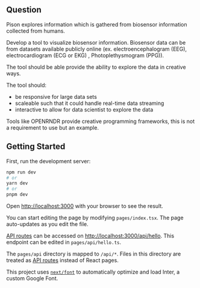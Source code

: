 
## Question

Pison explores information which is gathered from biosensor information collected from humans.

Develop a tool to visualize biosensor information. Biosensor data can be from datasets available publicly online (ex. electroencephalogram (EEG), electrocardiogram (ECG or EKG) , Photoplethysmogram (PPG)). 

The tool should be able provide the ability to explore the data in creative ways.

The tool should:

- be responsive for large data sets
- scaleable such that it could handle real-time data streaming
- interactive to allow for data scientist to explore the data


Tools like OPENRNDR provide creative programming frameworks, this is not a requirement to use but an example.


## Getting Started

First, run the development server:

```bash
npm run dev
# or
yarn dev
# or
pnpm dev
```

Open [http://localhost:3000](http://localhost:3000) with your browser to see the result.

You can start editing the page by modifying `pages/index.tsx`. The page auto-updates as you edit the file.

[API routes](https://nextjs.org/docs/api-routes/introduction) can be accessed on [http://localhost:3000/api/hello](http://localhost:3000/api/hello). This endpoint can be edited in `pages/api/hello.ts`.

The `pages/api` directory is mapped to `/api/*`. Files in this directory are treated as [API routes](https://nextjs.org/docs/api-routes/introduction) instead of React pages.

This project uses [`next/font`](https://nextjs.org/docs/basic-features/font-optimization) to automatically optimize and load Inter, a custom Google Font.
